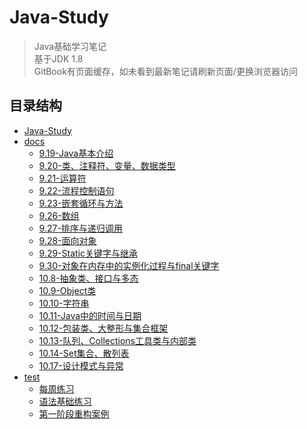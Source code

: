 # Java-Study

> Java基础学习笔记  
> 基于JDK 1.8  
> GitBook有页面缓存，如未看到最新笔记请刷新页面/更换浏览器访问  

## 目录结构

* [Java-Study](README.md)
* [docs](docs/README.md)
  * [9.19-Java基本介绍](docs/9.19-Java基本介绍.md)
  * [9.20-类、注释符、变量、数据类型](docs/9.20-类、注释符、变量、数据类型.md)
  * [9.21-运算符](docs/9.21-运算符.md)
  * [9.22-流程控制语句](docs/9.22-流程控制语句.md)
  * [9.23-嵌套循环与方法](docs/9.23-嵌套循环与方法.md)
  * [9.26-数组](docs/9.26-数组.md)
  * [9.27-排序与递归调用](docs/9.27-排序与递归调用.md)
  * [9.28-面向对象](docs/9.28-面向对象.md)
  * [9.29-Static关键字与继承](docs/9.29-Static关键字与继承.md)
  * [9.30-对象在内存中的实例化过程与final关键字](docs/9.30-对象在内存中的实例化过程与final关键字.md)
  * [10.8-抽象类、接口与多态](docs/10.8-抽象类、接口与多态.md)
  * [10.9-Object类](docs/10.9-Object类.md)
  * [10.10-字符串](docs/10.10-字符串.md)
  * [10.11-Java中的时间与日期](docs/10.11-Java中的时间与日期.md)
  * [10.12-包装类、大整形与集合框架](docs/10.12-包装类、大整形与集合框架.md)
  * [10.13-队列、Collections工具类与内部类](docs/10.13-队列、Collections工具类与内部类.md)
  * [10.14-Set集合、散列表](docs/10.14-Set集合、散列表.md)
  * [10.17-设计模式与异常](docs/10.17-设计模式与异常.md)
* [test](test/README.md)
  * [每周练习](test/每周练习.md)
  * [语法基础练习](test/语法基础练习.md)
  * [第一阶段重构案例](test/第一阶段重构案例.md)

